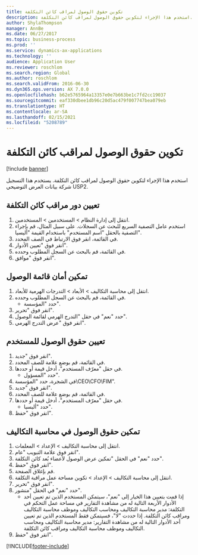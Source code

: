 ```yaml
---
title: تكوين حقوق الوصول لمراقب كائن التكلفة
description: استخدم هذا الإجراء لتكوين حقوق الوصول لمراقب كائن التكلفة.
author: ShylaThompson
manager: AnnBe
ms.date: 06/27/2017
ms.topic: business-process
ms.prod: ''
ms.service: dynamics-ax-applications
ms.technology: ''
audience: Application User
ms.reviewer: roschlom
ms.search.region: Global
ms.author: roschlom
ms.search.validFrom: 2016-06-30
ms.dyn365.ops.version: AX 7.0.0
ms.openlocfilehash: b62e5765964a13357e0e7b663be1c7fd2cc19037
ms.sourcegitcommit: eaf330dbee1db96c20d5ac479f007747bea079eb
ms.translationtype: HT
ms.contentlocale: ar-SA
ms.lasthandoff: 02/15/2021
ms.locfileid: "5208789"
---
```

# <a name="configure-access-rights-for-a-cost-object-controller"></a>تكوين حقوق الوصول لمراقب كائن التكلفة

[!include [banner](../../includes/banner.md)]

استخدم هذا الإجراء لتكوين حقوق الوصول لمراقب كائن التكلفة. يستخدم هذا التسجيل شركة بيانات العرض التوضيحي USP2.


## <a name="assign-the-cost-object-controller-role"></a>تعيين دور مراقب كائن التكلفة
1. انتقل إلى إدارة النظام > المستخدمين > المستخدمين.
2. استخدم عامل التصفية السريع للبحث عن السجلات. على سبيل المثال، قم بإجراء التصفية بالحقل "اسم المستخدم" باستخدام القيمة "أليسيا".
3. في القائمة، انقر فوق الارتباط في الصف المحدد.
4. انقر فوق "تعيين الأدوار".
5. في القائمة، قم بالبحث عن السجل المطلوب وحدده.
6. انقر فوق "موافق".

## <a name="enable-access-list-security"></a>تمكين أمان قائمة الوصول
1. انتقل إلى محاسبة التكاليف > الأبعاد > التدرجات الهرمية للأبعاد‬.
2. في القائمة، قم بالبحث عن السجل المطلوب وحدده.
    * حدد "المؤسسة".  
3. انقر فوق "تحرير".
4. حدد "نعم" في حقل "التدرج الهرمي لقائمة الوصول".
5. انقر فوق "عرض التدرج الهرمي".

## <a name="assign-access-rights-to-user"></a>تعيين حقوق الوصول للمستخدم
1. انقر فوق "جديد".
2. في القائمة، قم بوضع علامة للصف المحدد.
3. في حقل "معرّف المستخدم"، أدخل قيمة أو حددها.
    * حدد "المسؤول".  
4. في الشجرة، حدد "المؤسسة\CEO\CFO\FIM".
5. انقر فوق "جديد".
6. في القائمة، قم بوضع علامة للصف المحدد.
7. في حقل "معرّف المستخدم"، أدخل قيمة أو حددها.
    * حدد "أليسيا".  
8. انقر فوق "حفظ".

## <a name="enable-access-rights-in-cost-accounting"></a>تمكين حقوق الوصول في محاسبة التكاليف
1. انتقل إلى محاسبة التكاليف > الإعداد > المعلمات.
2. انقر فوق علامة التبويب "عام".
3. حدد "نعم" في الحقل "تمكين عرض الوصول لأعضاء بُعد كائن التكلفة‬".
4. انقر فوق "حفظ".
5. قم بإغلاق الصفحة.
6. انتقل إلى محاسبة التكاليف > الإعداد > تكوين مساحة عمل مراقبة التكلفة.
7. انقر فوق "تحرير".
8. حدد "نعم" في الحقل "منشور".
    * إذا قمت بتعيين هذا الخيار إلى "نعم"، سيتمكن المستخدم الذين تم تعيين أحد الأدوار الأربعة التالية له من مشاهدة التقارير في مساحة عمل التحكم في التكلفة‬: مدير محاسبة التكاليف ومحاسب التكاليف وموظف محاسبة التكاليف ومراقب كائن التكلفة‬. إذا حددت "لا"، فسيتمكن فقط المستخدم الذين تم تعيين أحد الأدوار التالية له من مشاهدة التقارير‬: مدير محاسبة التكاليف ومحاسب التكاليف وموظف محاسبة التكاليف ومراقب كائن التكلفة‬.    
9. انقر فوق "حفظ".



[!INCLUDE[footer-include](../../../includes/footer-banner.md)]